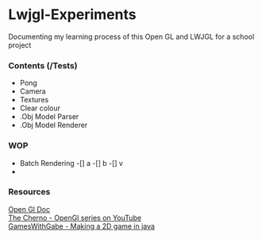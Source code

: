 # Lwjgl-Experiments

Documenting my learning process of this Open GL and LWJGL for a school project

### Contents (/Tests)
- Pong
- Camera
- Textures
- Clear colour
- .Obj Model Parser
- .Obj Model Renderer

### WOP
- Batch Rendering
-[] a
-[] b
-[] v
- 

### Resources
[Open Gl Doc](https://`docs.gl) <br>
[The Cherno - OpenGl series on YouTube](https://www.youtube.com/watch?v=W3gAzLwfIP0&list=PLlrATfBNZ98foTJPJ_Ev03o2oq3-GGOS2) <br>
[GamesWithGabe - Making a 2D game in java](https://www.youtube.com/watch?v=VyKE7vz65rY&list=PLtrSb4XxIVbp8AKuEAlwNXDxr99e3woGE)
